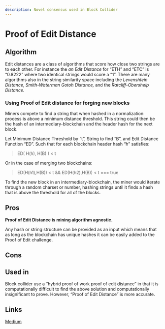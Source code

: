 ```yaml
---
description: Novel consensus used in Block Collider
---
```


# Proof of Edit Distance

## Algorithm

Edit distances are a class of algorithms that score how close two strings are to each other. For instance the _an Edit Distance_ for “ETH” and “ETC” is “0.8222” where two identical strings would score a “1”. There are many algorithms also in the string similarity space including the _Levenshtein Distance_, _Smith-Waterman Gotoh_ _Distance,_ and the _Ratcliff-Obershelp Distance._

### Using Proof of Edit distance for forging new blocks

Miners compete to find a string that when hashed in a normalization process is above a minimum distance threshold. This string could then be the hash of an intermediary-blockchain and the header hash for the next block.

Let Minimum Distance Threshold by “t”, String to find “B”, and Edit Distance Function “ED”. Such that for each blockchain header hash “h” satisfies:

> ED\( H\(h\), H\(B\) \) &lt; t

Or in the case of merging two blockchains:

> ED\(H\(h1\),H\(B\)\) &lt; t && ED\(H\(h2\),H\(B\)\) &lt; t === true

To find the new block in an intermediary-blockchain,  the miner would iterate through a random charset or number, hashing strings until it finds a hash that is above the threshold for all of the blocks. 

## Pros

**Proof of Edit Distance is mining algorithm agnostic.**

Any hash or string structure can be provided as an input which means that as long as the blockchain has unique hashes it can be easily added to the Proof of Edit challenge. 

## Cons

## Used in 

Block collider use a “hybrid proof of work proof of edit distance” in that it is computationally difficult to find the above solution and computationally insignificant to prove. However, “Proof of Edit Distance” is more accurate.

## Links

[Medium](https://blog.blockcollider.org/building-a-blockchain-singularity-with-proof-of-edit-distance-1d60c328de7a)

